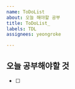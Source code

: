 ```yaml
---
name: ToDoList
about: 오늘 해야할 공부
title: ToDoList_
labels: TDL
assignees: yeongroke

---
```


## 오늘 공부해야할 것
- [ ]
